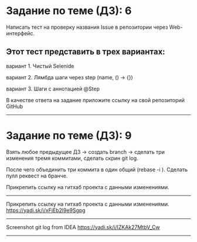 # Задание по теме (ДЗ): 6

Написать тест на проверку названия Issue в репозитории через Web-интерфейс.

## Этот тест представить в трех вариантах:

вариант 1. Чистый Selenide

вариант 2. Лямбда шаги через step (name, () -> {})

вариант 3. Шаги с аннотацией @Step

В качестве ответа на задание приложите ссылку на свой репозиторий GitHub

---

# Задание по теме (ДЗ): 9

Взять любое предыдущее ДЗ -> создать branch -> сделать три изменения тремя коммитами, сделать скрин git log.

После чего объединить три коммита в один общий (rebase -i ). Сделать пулл реквест на бранче.

Прикрепить ссылку на гитхаб проекта с данными изменениями.

---

Прикрепить ссылку на гитхаб проекта с данными изменениями.    
https://yadi.sk/i/xFjEb2l9e9Sgpg

---

Screenshot git log from IDEA
https://yadi.sk/i/IZKAk27MtbV_Cw

---
 

